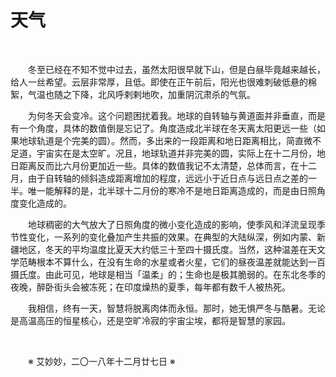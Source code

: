 # 天气

&emsp;&emsp;

&emsp;&emsp;冬至已经在不知不觉中过去，虽然太阳很早就下山，但是白昼毕竟越来越长，给人一丝希望。云层非常厚，且低。即使在正午前后，阳光也很难刺破低悬的棉絮，气温也随之下降，北风呼剌剌地吹，加重阴沉肃杀的气氛。

&emsp;&emsp;为何冬天会变冷。这个问题困扰着我。地球的自转轴与黄道面并非垂直，而是有一个角度，具体的数值倒是忘记了。角度造成北半球在冬天离太阳更远一些（如果地球轨道是个完美的圆）。然而，多出来的一段距离和地日距离相比，简直微不足道，宇宙实在是太空旷。况且，地球轨道并非完美的圆，实际上在十二月份，地日距离反而比六月份更加近一些。具体的数值我记不太清楚，总体而言，在十二月，由于自转轴的倾斜造成距离增加的程度，远远小于近日点与远日点之差的一半。唯一能解释的是，北半球十二月份的寒冷不是地日距离造成的，而是由日照角度变化造成的。

&emsp;&emsp;地球稠密的大气放大了日照角度的微小变化造成的影响，使季风和洋流呈现季节性变化，一系列的变化叠加产生共振的效果。在典型的大陆纵深，例如内蒙、新疆地区，冬天的平均温度比夏天大约低三十至四十摄氏度。当然，这种温差在天文学范畴根本不算什么，在没有生命的水星或者火星，它们的昼夜温差就能达到一百摄氏度。由此可见，地球是相当「温柔」的；生命也是极其脆弱的。在东北冬季的夜晚，醉卧街头会被冻死；在印度燥热的夏季，每年都有数千人被热死。

&emsp;&emsp;我相信，终有一天，智慧将脱离肉体而永恒。那时，她无惧严冬与酷暑。无论是高温高压的恒星核心，还是空旷冷寂的宇宙尘埃，都将是智慧的家园。

&emsp;&emsp;

&emsp;&emsp;※ 艾妙妙，二〇一八年十二月廿七日 ※
